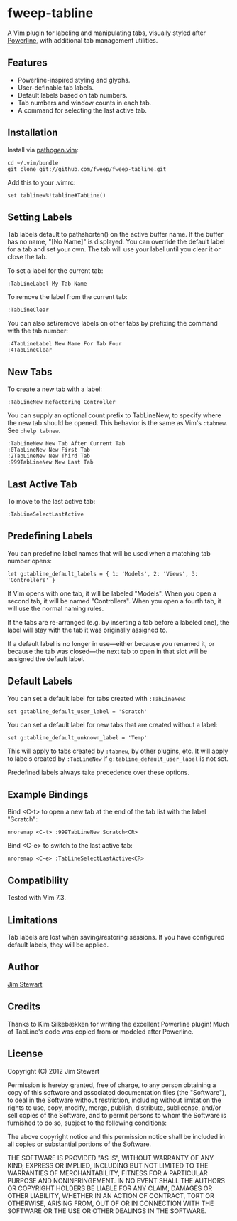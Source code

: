 fweep-tabline
=============

A Vim plugin for labeling and manipulating tabs, visually styled after
[Powerline](http://github.com/Lokaltog/vim-powerline), with additional
tab management utilities.

Features
--------

* Powerline-inspired styling and glyphs.
* User-definable tab labels.
* Default labels based on tab numbers.
* Tab numbers and window counts in each tab.
* A command for selecting the last active tab.

Installation
------------

Install via [pathogen.vim](https://github.com/tpope/vim-pathogen):

    cd ~/.vim/bundle
    git clone git://github.com/fweep/fweep-tabline.git

Add this to your .vimrc:

    set tabline=%!tabline#TabLine()

Setting Labels
--------------

Tab labels default to pathshorten() on the active buffer name.  If the buffer has no name, "\[No Name\]"
is displayed.  You can override the default label for a tab and set your own.  The tab will use your label
until you clear it or close the tab.

To set a label for the current tab:

    :TabLineLabel My Tab Name

To remove the label from the current tab:

    :TabLineClear

You can also set/remove labels on other tabs by prefixing the command with the tab number:

    :4TabLineLabel New Name For Tab Four
    :4TabLineClear

New Tabs
--------

To create a new tab with a label:

    :TabLineNew Refactoring Controller

You can supply an optional count prefix to TabLineNew, to specify where the new tab should be opened.
This behavior is the same as Vim's `:tabnew`.  See `:help tabnew`.

    :TabLineNew New Tab After Current Tab
    :0TabLineNew New First Tab
    :2TabLineNew New Third Tab
    :999TabLineNew New Last Tab

Last Active Tab
---------------

To move to the last active tab:

    :TabLineSelectLastActive

Predefining Labels
------------------

You can predefine label names that will be used when a matching tab number opens:

    let g:tabline_default_labels = { 1: 'Models', 2: 'Views', 3: 'Controllers' }

If Vim opens with one tab, it will be labeled "Models".  When you open a second tab, it will
be named "Controllers".  When you open a fourth tab, it will use the normal naming rules.

If the tabs are re-arranged (e.g. by inserting a tab before a labeled one), the label will
stay with the tab it was originally assigned to.

If a default label is no longer in use&mdash;either because you renamed it, or because the
tab was closed&mdash;the next tab to open in that slot will be assigned the default label.

Default Labels
--------------

You can set a default label for tabs created with `:TabLineNew`:

    set g:tabline_default_user_label = 'Scratch'

You can set a default label for new tabs that are created without a label:

    set g:tabline_default_unknown_label = 'Temp'

This will apply to tabs created by `:tabnew`, by other plugins, etc.  It will apply
to labels created by `:TabLineNew` if `g:tabline_default_user_label` is not set.

Predefined labels always take precedence over these options.

Example Bindings
----------------

Bind \<C-t\> to open a new tab at the end of the tab list with the label "Scratch":

    nnoremap <C-t> :999TabLineNew Scratch<CR>

Bind \<C-e\> to switch to the last active tab:

    nnoremap <C-e> :TabLineSelectLastActive<CR>

Compatibility
-------------

Tested with Vim 7.3.

Limitations
-----------

Tab labels are lost when saving/restoring sessions.  If you have configured default labels,
they will be applied.

Author
------

[Jim Stewart](http://github.com/fweep)

Credits
-------

Thanks to Kim Silkebækken for writing the excellent Powerline plugin!  Much of TabLine's
code was copied from or modeled after Powerline.

License
-------

Copyright (C) 2012 Jim Stewart

Permission is hereby granted, free of charge, to any person obtaining a copy of this software and associated
documentation files (the "Software"), to deal in the Software without restriction, including without limitation
the rights to use, copy, modify, merge, publish, distribute, sublicense, and/or sell copies of the Software,
and to permit persons to whom the Software is furnished to do so, subject to the following conditions:

The above copyright notice and this permission notice shall be included in all copies or substantial portions
of the Software.

THE SOFTWARE IS PROVIDED "AS IS", WITHOUT WARRANTY OF ANY KIND, EXPRESS OR IMPLIED, INCLUDING BUT NOT LIMITED
TO THE WARRANTIES OF MERCHANTABILITY, FITNESS FOR A PARTICULAR PURPOSE AND NONINFRINGEMENT. IN NO EVENT SHALL
THE AUTHORS OR COPYRIGHT HOLDERS BE LIABLE FOR ANY CLAIM, DAMAGES OR OTHER LIABILITY, WHETHER IN AN ACTION OF
CONTRACT, TORT OR OTHERWISE, ARISING FROM, OUT OF OR IN CONNECTION WITH THE SOFTWARE OR THE USE OR OTHER
DEALINGS IN THE SOFTWARE.
